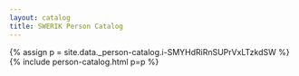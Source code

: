 ```yaml
---
layout: catalog
title: SWERIK Person Catalog
---
```

{% assign p = site.data._person-catalog.i-SMYHdRiRnSUPrVxLTzkdSW %}
{% include person-catalog.html p=p %}

